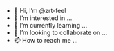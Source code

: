 - 👋 Hi, I’m @zrt-feel
- 👀 I’m interested in ...
- 🌱 I’m currently learning ...
- 💞️ I’m looking to collaborate on ...
- 📫 How to reach me ...

<!---
zrt-feel/zrt-feel is a ✨ special ✨ repository because its `README.md` (this file) appears on your GitHub profile.
You can click the Preview link to take a look at your changes.
--->
